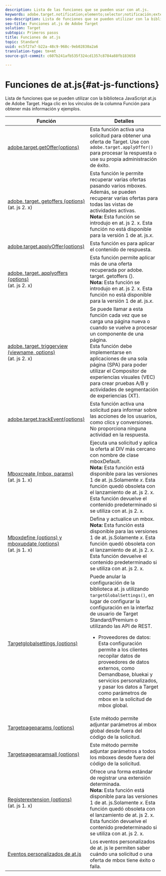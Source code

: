 ```yaml
---
description: Lista de las funciones que se pueden usar con at.js.
keywords: adobe.target.notification;elemento;selector;notificación;extensión
seo-description: Lista de funciones que se pueden utilizar con la biblioteca JavaScript at.js en Adobe Target.
seo-title: Funciones at.js de Adobe Target
solution: Target
subtopic: Primeros pasos
title: Funciones de at.js
topic: Standard
uuid: ec5f27a7-b22a-48c9-968c-9eb02830a2a6
translation-type: tm+mt
source-git-commit: c607b241afb535f324cd1357c8784a88fb183658

---
```



# Funciones de at.js{#at-js-functions}

Lista de funciones que se pueden utilizar con la biblioteca JavaScript at.js de Adobe Target. Haga clic en los vínculos de la columna Función para obtener más información y ejemplos.

| Función | Detalles |
| --- | --- | 
| [adobe.target.getOffer(options)](/help/c-implementing-target/c-implementing-target-for-client-side-web/adobe-target-getoffer.md) | Esta función activa una solicitud para obtener una oferta de Target. Use con `adobe.target.applyOffer()` para procesar la respuesta o use su propia administración de éxito. |
| [adobe. target. getoffers (options)](/help/c-implementing-target/c-implementing-target-for-client-side-web/adobe-target-getoffers-atjs-2.md)<br>(at. js 2. x) | Esta función le permite recuperar varias ofertas pasando varios mboxes. Además, se pueden recuperar varias ofertas para todas las vistas de actividades activas.<br>**Nota:** Esta función se introdujo en at. js 2. x. Esta función no está disponible para la versión 1 de at. js.*x*. |
| [adobe.target.applyOffer(options)](/help/c-implementing-target/c-implementing-target-for-client-side-web/adobe-target-applyoffer.md) | Esta función es para aplicar el contenido de respuesta. |
| [adobe. target. applyoffers (options)](/help/c-implementing-target/c-implementing-target-for-client-side-web/adobe-target-applyoffers-atjs-2.md)<br>(at. js 2. x) | Esta función permite aplicar más de una oferta recuperada por adobe. target. getoffers ().<br>**Nota:** Esta función se introdujo en at. js 2. x. Esta función no está disponible para la versión 1 de at. js.*x*. |
| [adobe. target. triggerview (viewname, options)](/help/c-implementing-target/c-implementing-target-for-client-side-web/adobe-target-triggerview-atjs-2.md)<br>(at. js 2. x) | Se puede llamar a esta función cada vez que se carga una página nueva o cuando se vuelve a procesar un componente de una página.<br> Esta función debe implementarse en aplicaciones de una sola página (SPA) para poder utilizar el Compositor de experiencias visuales (VEC) para crear pruebas A/B y actividades de segmentación de experiencias (XT). |
| [adobe.target.trackEvent(options)](/help/c-implementing-target/c-implementing-target-for-client-side-web/adobe-target-trackevent.md) | Esta función activa una solicitud para informar sobre las acciones de los usuarios, como clics y conversiones. No proporciona ninguna actividad en la respuesta. |
| [Mboxcreate (mbox, params)](/help/c-implementing-target/c-implementing-target-for-client-side-web/mboxcreate-atjs.md)<br>(at. js 1. x) | Ejecuta una solicitud y aplica la oferta al DIV más cercano con nombre de clase mboxDefault.<br>**Nota:** Esta función está disponible para las versiones 1 de at. js.Solamente *x*. Esta función quedó obsoleta con el lanzamiento de at. js 2. x. Esta función devuelve el contenido predeterminado si se utiliza con at. js 2. x. |
| [Mboxdefine (options) y mboxupdate (options)](/help/c-implementing-target/c-implementing-target-for-client-side-web/mboxdefine-mboxupdate-atjs-1x.md)<br>(at. js 1. x) | Defina y actualice un mbox.<br>**Nota:** Esta función está disponible para las versiones 1 de at. js.Solamente *x*. Esta función quedó obsoleta con el lanzamiento de at. js 2. x. Esta función devuelve el contenido predeterminado si se utiliza con at. js 2. x. |
| [Targetglobalsettings (options)](/help/c-implementing-target/c-implementing-target-for-client-side-web/targetgobalsettings.md) | Puede anular la configuración de la biblioteca at. js utilizando `targetGlobalSettings()`, en lugar de configurar la configuración en la interfaz de usuario de Target Standard/Premium o utilizando las API de REST.<ul><li>Proveedores de datos: Esta configuración permite a los clientes recopilar datos de proveedores de datos externos, como Demandbase, bluekai y servicios personalizados, y pasar los datos a Target como parámetros de mbox en la solicitud de mbox global.</li></ul> |
| [Targetpageparams (options)](/help/c-implementing-target/c-implementing-target-for-client-side-web/targetpageparams.md) | Este método permite adjuntar parámetros al mbox global desde fuera del código de la solicitud. |
| [Targetpageparamsall (options)](/help/c-implementing-target/c-implementing-target-for-client-side-web/targetpageparamsall.md) | Este método permite adjuntar parámetros a todos los mboxes desde fuera del código de la solicitud. |
| [Registerextension (options)](/help/c-implementing-target/c-implementing-target-for-client-side-web/registerextension-atjs-1x.md)<br>(at. js 1. x) | Ofrece una forma estándar de registrar una extensión determinada.<br>**Nota:** Esta función está disponible para las versiones 1 de at. js.Solamente *x*. Esta función quedó obsoleta con el lanzamiento de at. js 2. x. Esta función devuelve el contenido predeterminado si se utiliza con at. js 2. x. |
| [Eventos personalizados de at.js](/help/c-implementing-target/c-implementing-target-for-client-side-web/atjs-custom-events.md) | Los eventos personalizados de at. js le permiten saber cuándo una solicitud o una oferta de mbox tiene éxito o falla. |
